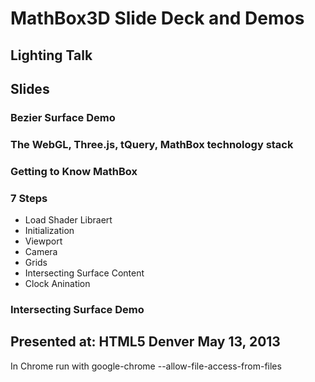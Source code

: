 # MathBox3D Slide Deck and Demos
## Lighting Talk
## Slides
### Bezier Surface Demo
### The WebGL, Three.js, tQuery, MathBox technology stack
### Getting to Know MathBox
### 7 Steps
* Load Shader Libraert
* Initialization
* Viewport
* Camera
* Grids
* Intersecting Surface Content
* Clock Anination

### Intersecting Surface Demo
 
## Presented at: HTML5 Denver May 13, 2013

In Chrome run with google-chrome --allow-file-access-from-files